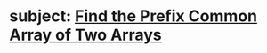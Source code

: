 # subject: <a href="https://leetcode.com/problems/find-the-prefix-common-array-of-two-arrays/description/">Find the Prefix Common Array of Two Arrays</a>
